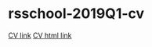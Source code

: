 # rsschool-2019Q1-cv

[CV link](https://valentinlipai.github.io/rsschool-2019Q1-cv/cv)
[CV html link](https://valentinlipai.github.io/rsschool-2019Q1-cv/index.html)
